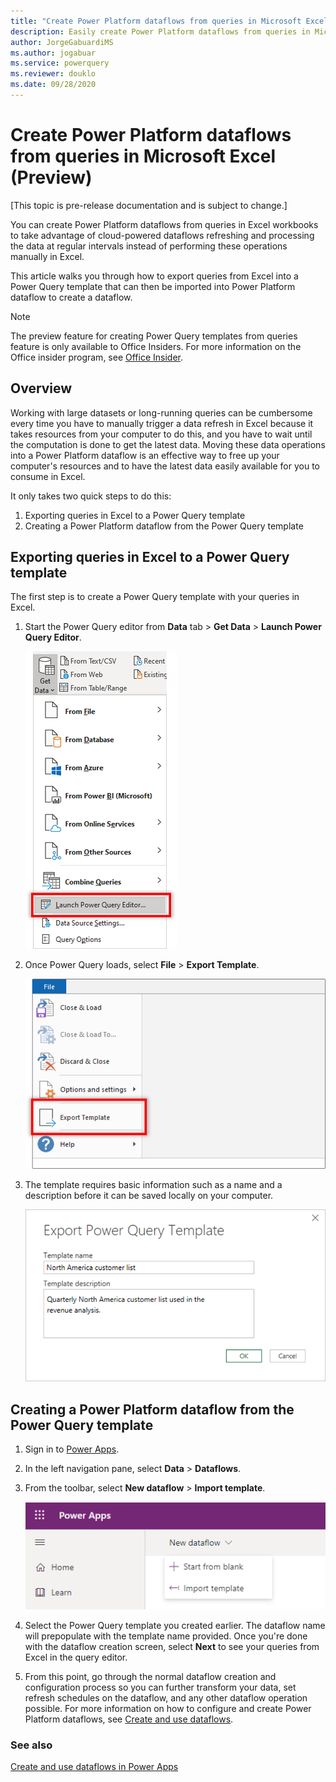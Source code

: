 ```yaml
---
title: "Create Power Platform dataflows from queries in Microsoft Excel (Preview)"
description: Easily create Power Platform dataflows from queries in Microsoft Excel
author: JorgeGabuardiMS
ms.author: jogabuar
ms.service: powerquery
ms.reviewer: douklo
ms.date: 09/28/2020
---
```


# Create Power Platform dataflows from queries in Microsoft Excel (Preview)

[This topic is pre-release documentation and is subject to change.]

You can create Power Platform dataflows from queries in Excel workbooks to take advantage of cloud-powered dataflows refreshing and processing the data at regular intervals instead of performing these operations manually in Excel. 

This article walks you through how to export queries from Excel into a Power Query template that can then be imported into Power Platform dataflow to create a dataflow. 

> [!NOTE]
> The preview feature for creating Power Query templates from queries feature is only available to Office Insiders. For more information on the Office insider program, see [Office Insider](https://insider.office.com).

## Overview
Working with large datasets or long-running queries can be cumbersome every time you have to manually trigger a data refresh in Excel because it takes resources from your computer to do this, and you have to wait until the computation is done to get the latest data. Moving these data operations into a Power Platform dataflow is an effective way to free up your computer's resources and to have the latest data easily available for you to consume in Excel.

It only takes two quick steps to do this:
1. Exporting queries in Excel to a Power Query template
2. Creating a Power Platform dataflow from the Power Query template

## Exporting queries in Excel to a Power Query template
The first step is to create a Power Query template with your queries in Excel. 

1. Start the Power Query editor from **Data** tab > **Get Data** > **Launch Power Query Editor**.

    ![Launch the Power Query editor in Excel from the Get Data dropdown](images/excel-launch-pq-editor.png)

2.  Once Power Query loads, select **File** > **Export Template**. 

    ![Export template option located in the File menu](images/excel-export-template.png "Export template option located in the File menu")

3.  The template requires basic information such as a name and a description before it can be saved locally on your computer. 

    ![Export template UI in Excel](images/excel-export-template-ui.png "Export template UI in Excel")



## Creating a Power Platform dataflow from the Power Query template

1. Sign in to [Power Apps](https://make.powerapps.com).

2. In the left navigation pane, select **Data** > **Dataflows**. 

3. From the toolbar, select **New dataflow** > **Import template**. 

    ![Import Power Query template in Power Platform dataflows](images/powerplatform-dataflow-template-import.png "Import Power Query template in Power Platform dataflows")

4. Select the Power Query template you created earlier. The dataflow name will prepopulate with the template name provided. Once you're done with the dataflow creation screen, select **Next** to see your queries from Excel in the query editor. 

5. From this point, go through the normal dataflow creation and configuration process so you can further transform your data, set refresh schedules on the dataflow, and any other dataflow operation possible. For more information on how to configure and create Power Platform dataflows, see [Create and use dataflows](dataflows/create-use.md).

### See also
[Create and use dataflows in Power Apps](/powerapps/maker/common-data-service/create-and-use-dataflows)
